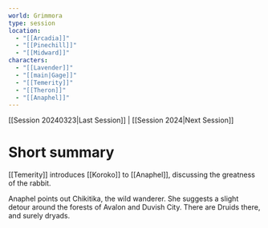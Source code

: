 ```yaml
---
world: Grimmora
type: session
location:
  - "[[Arcadia]]"
  - "[[Pinechill]]"
  - "[[Midward]]"
characters:
  - "[[Lavender]]"
  - "[[main|Gage]]"
  - "[[Temerity]]"
  - "[[Theron]]"
  - "[[Anaphel]]"
---
```

 [[Session 20240323|Last Session]] | [[Session 2024|Next Session]]
# Short summary
[[Temerity]] introduces [[Koroko]] to [[Anaphel]], discussing the greatness of the rabbit.

Anaphel points out Chikitika, the wild wanderer. She suggests a slight detour around the forests of Avalon and Duvish City. There are Druids there, and surely dryads.

